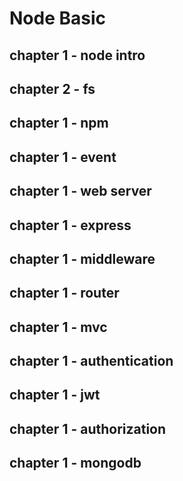 # Node Basic

## chapter 1 - node intro
## chapter 2 - fs
## chapter 1 - npm
## chapter 1 - event
## chapter 1 - web server
## chapter 1 - express
## chapter 1 - middleware
## chapter 1 - router
## chapter 1 - mvc
## chapter 1 - authentication
## chapter 1 - jwt
## chapter 1 - authorization
## chapter 1 - mongodb